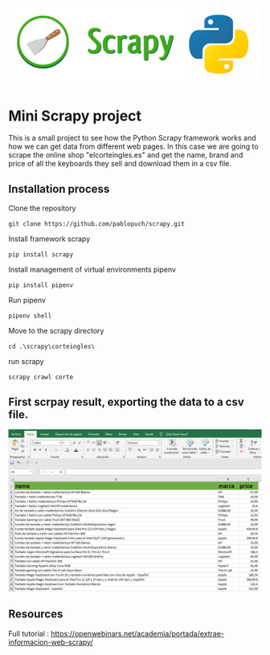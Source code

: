 <p align="center">
    <a href="https://docs.scrapy.org/en/latest/">
        <img src="resources\scrapy_img.png" alt="scrapy">
    </a>
</p>

# Mini Scrapy project
This is a small project to see how the Python Scrapy framework works and how we can get data from different web pages. In this case we are going to scrape the online shop "elcorteingles.es" and get the name, brand and price of all the keyboards they sell and download them in a csv file.

## Installation process 

Clone the repository

    git clone https://github.com/pablopuch/scrapy.git

Install framework scrapy

    pip install scrapy

Install management of virtual environments pipenv

    pip install pipenv

Run pipenv

    pipenv shell

Move to the scrapy directory

    cd .\scrapy\corteingles\

run scrapy

    scrapy crawl corte


## First scrpay result, exporting the data to a csv file.

<p align="center">
    <a href="https://docs.scrapy.org/en/latest/">
        <img src="resources\csv.png" alt="csv_final">
    </a>
</p>

## Resources

Full tutorial : https://openwebinars.net/academia/portada/extrae-informacion-web-scrapy/